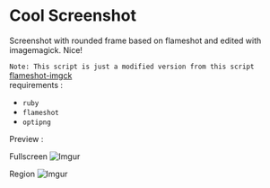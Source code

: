 # Cool Screenshot

Screenshot with rounded frame based on flameshot and edited with imagemagick. Nice!

`Note: This script is just a modified version from this script `
[flameshot-imgck](https://bandithijo.github.io/blog/memodifikasi-screenshot-dari-flameshot-dengan-imagemagick)
<br>
requirements :
- `ruby`
- `flameshot`
- `optipng`

Preview :

Fullscreen 
![Imgur](https://i.imgur.com/QEKEJGr.png)

Region
![Imgur](https://i.imgur.com/8WYh0vX.png)